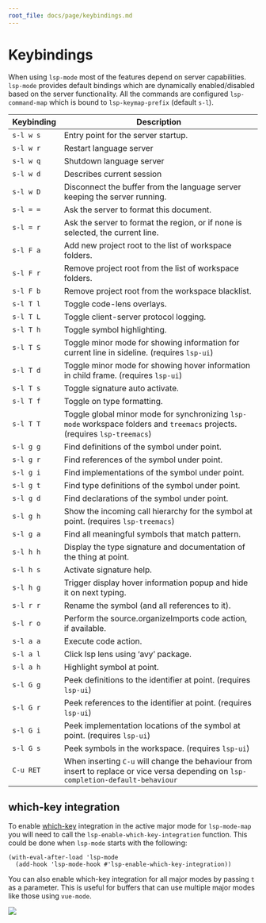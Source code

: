 ```yaml
---
root_file: docs/page/keybindings.md
---
```

# Keybindings

When using `lsp-mode` most of the features depend on server
capabilities. `lsp-mode` provides default bindings which are dynamically
enabled/disabled based on the server functionality. All the commands are
configured `lsp-command-map` which is bound to `lsp-keymap-prefix`
(default `s-l`).

| Keybinding | Description                                                                                                                         |
| ---------- | --------------------------------------------------------------------------------------------------------------------------          |
| `s-l w s`  | Entry point for the server startup.                                                                                                 |
| `s-l w r`  | Restart language server                                                                                                             |
| `s-l w q`  | Shutdown language server                                                                                                            |
| `s-l w d`  | Describes current session                                                                                                           |
| `s-l w D`  | Disconnect the buffer from the language server keeping the server running.                                                          |
| `s-l = =`  | Ask the server to format this document.                                                                                             |
| `s-l = r`  | Ask the server to format the region, or if none is selected, the current line.                                                      |
| `s-l F a`  | Add new project root to the list of workspace folders.                                                                              |
| `s-l F r`  | Remove project root from the list of workspace folders.                                                                             |
| `s-l F b`  | Remove project root from the workspace blacklist.                                                                                   |
| `s-l T l`  | Toggle code-lens overlays.                                                                                                          |
| `s-l T L`  | Toggle client-server protocol logging.                                                                                              |
| `s-l T h`  | Toggle symbol highlighting.                                                                                                         |
| `s-l T S`  | Toggle minor mode for showing information for current line in sideline. (requires `lsp-ui`)                                         |
| `s-l T d`  | Toggle minor mode for showing hover information in child frame. (requires `lsp-ui`)                                                 |
| `s-l T s`  | Toggle signature auto activate.                                                                                                     |
| `s-l T f`  | Toggle on type formatting.                                                                                                          |
| `s-l T T`  | Toggle global minor mode for synchronizing `lsp-mode` workspace folders and `treemacs` projects. (requires `lsp-treemacs`)          |
| `s-l g g`  | Find definitions of the symbol under point.                                                                                         |
| `s-l g r`  | Find references of the symbol under point.                                                                                          |
| `s-l g i`  | Find implementations of the symbol under point.                                                                                     |
| `s-l g t`  | Find type definitions of the symbol under point.                                                                                    |
| `s-l g d`  | Find declarations of the symbol under point.                                                                                        |
| `s-l g h`  | Show the incoming call hierarchy for the symbol at point. (requires `lsp-treemacs`)                                                 |
| `s-l g a`  | Find all meaningful symbols that match pattern.                                                                                     |
| `s-l h h`  | Display the type signature and documentation of the thing at point.                                                                 |
| `s-l h s`  | Activate signature help.                                                                                                            |
| `s-l h g`  | Trigger display hover information popup and hide it on next typing.                                                                 |
| `s-l r r`  | Rename the symbol (and all references to it).                                                                                       |
| `s-l r o`  | Perform the source.organizeImports code action, if available.                                                                       |
| `s-l a a`  | Execute code action.                                                                                                                |
| `s-l a l`  | Click lsp lens using ‘avy’ package.                                                                                                 |
| `s-l a h`  | Highlight symbol at point.                                                                                                          |
| `s-l G g`  | Peek definitions to the identifier at point. (requires `lsp-ui`)                                                                    |
| `s-l G r`  | Peek references to the identifier at point. (requires `lsp-ui`)                                                                     |
| `s-l G i`  | Peek implementation locations of the symbol at point. (requires `lsp-ui`)                                                           |
| `s-l G s`  | Peek symbols in the workspace. (requires `lsp-ui`)                                                                                  |
| `C-u RET`  | When inserting `C-u` will change the behaviour from insert to replace or vice versa depending on `lsp-completion-default-behaviour` |

## which-key integration

To enable [which-key](https://github.com/justbur/emacs-which-key/)
integration in the active major mode for `lsp-mode-map` you will need to
call the `lsp-enable-which-key-integration` function. This could be done
when `lsp-mode` starts with the following:

```elisp
(with-eval-after-load 'lsp-mode
  (add-hook 'lsp-mode-hook #'lsp-enable-which-key-integration))
```

You can also enable which-key integration for all major modes by passing
`t` as a parameter. This is useful for buffers that can use multiple
major modes like those using `vue-mode`.

![](../examples/which-key.png)
